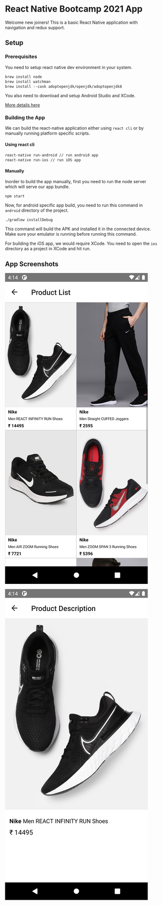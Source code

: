 # React Native Bootcamp 2021 App

Welcome new joiners! This is a basic React Native application with navigation and redux support.

## Setup

### Prerequisites

You need to setup react native dev environment in your system.

```
brew install node
brew install watchman
brew install --cask adoptopenjdk/openjdk/adoptopenjdk8
```

You also need to download and setup Android Studio and XCode.

[More details here](https://reactnative.dev/docs/environment-setup)

### Building the App

We can build the react-native application either using `react cli` or by manually running platform specific scripts.

#### Using react cli

```
react-native run-android // run android app
react-native run-ios // run iOS app
```

#### Manually

Inorder to build the app manually, first you need to run the node server which will serve our app bundle.

```
npm start
```

Now, for android specific app build, you need to run this command in `android` directory of the project.

```
./gradlew installDebug
```

This command will build the APK and installed it in the connected device.
Make sure your emulator is running before running this command.

For building the iOS app, we would require XCode. You need to open the `ios` directory as a project in XCode and hit run.

## App Screenshots

![](.meta/product_list.png)


![](.meta/product_details.png)